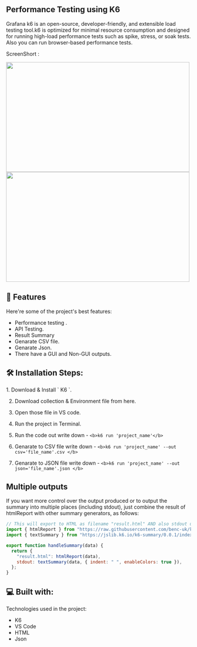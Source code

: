 <h2>Performance Testing using K6</h2>

<p>Grafana k6 is an open-source, developer-friendly, and extensible load testing tool.k6 is optimized for minimal resource consumption and designed for running high-load performance tests such as spike, stress, or soak tests. Also you can run browser-based performance tests.</p>

ScreenShort :

<img src="https://github.com/user-attachments/assets/36aa4535-8686-40ed-92c8-3e7340a9b8c3" width="500" height="300">

<img src = "https://github.com/user-attachments/assets/a4e71b32-93d7-44f1-bcb9-c21f444f14e7" width="500" height="300">


<h2>🧐 Features </h2>
<p>Here're some of the project's best features:

- Performance testing .
- API Testing.
- Result Summary
- Genarate CSV file.
- Genarate Json.
- There have a GUI and Non-GUI outputs.
</p>

<h2>🛠️ Installation Steps: </h2>
<p>
  1. Download & Install ` K6 `.

2. Download collection & Environment file from here.

3. Open those file in VS code.

4. Run the project in Terminal.

5. Run the code out write down - `<b>k6 run 'project_name'</b>`

6. Genarate to CSV file write down - `<b>k6 run 'project_name' --out csv='file_name'.csv </b>`

9. Genarate to JSON file write down - `<b>k6 run 'project_name' --out json='file_name'.json </b>`

 ## Multiple outputs

If you want more control over the output produced or to output the summary into multiple places (including stdout), just combine the result of htmlReport with other summary generators, as follows:

```js
// This will export to HTML as filename "result.html" AND also stdout using the text summary
import { htmlReport } from "https://raw.githubusercontent.com/benc-uk/k6-reporter/main/dist/bundle.js";
import { textSummary } from "https://jslib.k6.io/k6-summary/0.0.1/index.js";

export function handleSummary(data) {
  return {
    "result.html": htmlReport(data),
    stdout: textSummary(data, { indent: " ", enableColors: true }),
  };
}
``` 
</p>

<h2>💻 Built with: </h2>
<p>
  Technologies used in the project:

- K6
- VS Code
- HTML
- Json
</p>


